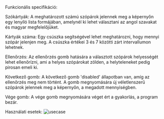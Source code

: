 Funkcionális specifikáció:

Szókártyák: A meghatározott számú szópárok jelennek meg a képernyőn egy lenyíló lista formájában, amelynél ki lehet választani az angol szavakat és magyar megfelelőjüket.

Kártyák száma: Egy csúszka segítségével lehet meghatározni, hogy mennyi szópár jelenjen meg. A csúszka értékei 3 és 7 közötti zárt intervallumon lehetnek.

Ellenőrzés: Az ellenőrzés gomb hatására a választott szópárok helyességét lehet ellenőrízni, ami a helyes szópárokat zölden, a helyteleneket pedig pirosan emeli ki.

Következő gomb: A következő gomb 'disabled' állapotban van, amíg az ellenőrzés meg nem történt. A gomb megnyomására új véletlenszerű szópárok jelennek meg a képernyőn, a megadott mennyiségben.

Vége gomb: A vége gomb megnyomására véget ért a gyakorlás, a program bezár.

Használati esetek:
![usecase](https://github.com/user-attachments/assets/9ef033c5-9882-44d3-9ed3-077a529d4c76)
